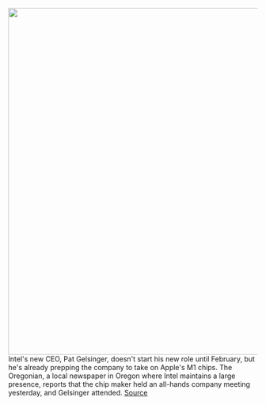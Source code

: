 <img src='https://cdn.vox-cdn.com/thumbor/prIStfLLFhSJvlfJC2k2Ir6Ogs4=/0x0:2048x1290/1200x800/filters:focal(861x482:1187x808)/cdn.vox-cdn.com/uploads/chorus_image/image/68672177/intellogo.0.jpg' width='700px' /><br/>
Intel's new CEO, Pat Gelsinger, doesn't start his new role until February, but he's already prepping the company to take on Apple's M1 chips. The Oregonian, a local newspaper in Oregon where Intel maintains a large presence, reports that the chip maker held an all-hands company meeting yesterday, and Gelsinger attended.
<a href='https://www.theverge.com/2021/1/15/22232554/intel-ceo-apple-lifestyle-company-cpus-comment'> Source <a/>